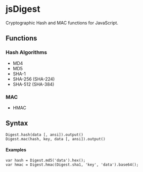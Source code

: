 jsDigest
===

Cryptographic Hash and MAC functions for JavaScript.


Functions
---

### Hash Algorithms ###

 * MD4
 * MD5
 * SHA-1
 * SHA-256 (SHA-224)
 * SHA-512 (SHA-384)

### MAC ###

 * HMAC


Syntax
---

    Digest.hash(data [, ansi]).output()
    Digest.mac(hash, key, data [, ansi]).output()

#### Examples ####

    var hash = Digest.md5('data').hex();
    var hmac = Digest.hmac(Digest.sha1, 'key', 'data').base64();
